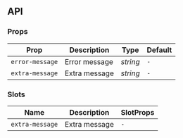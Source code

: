 ## API

### Props

| Prop | Description | Type | Default | 
| ----------------- | --------- | --- | --- |
| `error-message` | Error message | _string_ | `-` |
| `extra-message` | Extra message | _string_ | `-` |

### Slots

| Name | Description | SlotProps |
| --- | --- | --- |
| `extra-message` | Extra message | `-` |